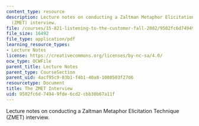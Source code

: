 ```yaml
---
content_type: resource
description: Lecture notes on conducting a Zaltman Metaphor Elicitation Technique
  (ZMET) interview.
file: /courses/15-821-listening-to-the-customer-fall-2002/9502fc6d74949fde6cd2cbb30b67a11f_bostonbeer.pdf
file_size: 16492
file_type: application/pdf
learning_resource_types:
- Lecture Notes
license: https://creativecommons.org/licenses/by-nc-sa/4.0/
ocw_type: OCWFile
parent_title: Lecture Notes
parent_type: CourseSection
parent_uid: 4acf95c9-03b1-f4b1-40a8-1080503f27d6
resourcetype: Document
title: The ZMET Interview
uid: 9502fc6d-7494-9fde-6cd2-cbb30b67a11f
---
```

Lecture notes on conducting a Zaltman Metaphor Elicitation Technique (ZMET) interview.